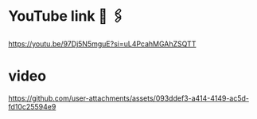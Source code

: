 # YouTube link 🔗 🖇️ 

https://youtu.be/97Dj5N5mguE?si=uL4PcahMGAhZSQTT




# video 



https://github.com/user-attachments/assets/093ddef3-a414-4149-ac5d-fd10c25594e9

